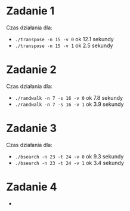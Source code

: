 # Zadanie 1
Czas działania dla:
 - `./transpose -n 15 -v 0` ok 12.1 sekundy
 - `./transpose -n 15 -v 1` ok 2.5 sekundy

# Zadanie 2
Czas działania dla:
 - `./randwalk -n 7 -s 16 -v 0` ok 7.8 sekundy
 - `./randwalk -n 7 -s 16 -v 1` ok 3.9 sekundy

# Zadanie 3
Czas działania dla:
 - `./bsearch -n 23 -t 24 -v 0` ok 9.3 sekundy
 - `./bsearch -n 23 -t 24 -v 1` ok 3.4 sekundy

# Zadanie 4
 - 
